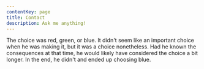 ```yaml
---
contentKey: page
title: Contact
description: Ask me anything!
---
```

The choice was red, green, or blue. It didn't seem like an important choice when he was making it, but it was a choice nonetheless. Had he known the consequences at that time, he would likely have considered the choice a bit longer. In the end, he didn't and ended up choosing blue.
